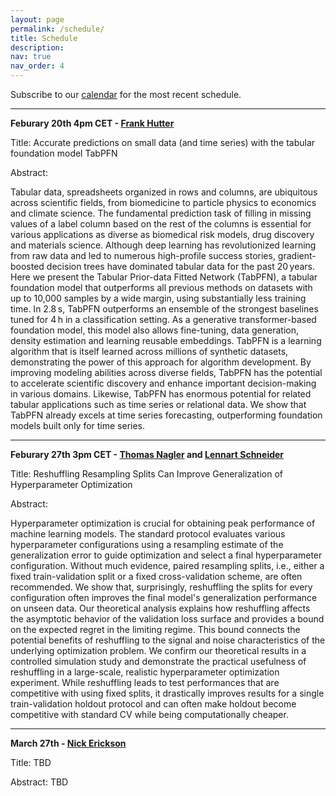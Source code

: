 ```yaml
---
layout: page
permalink: /schedule/
title: Schedule
description: 
nav: true
nav_order: 4
---
```



Subscribe to our [calendar](https://calendar.google.com/calendar/u/2?cid=YXV0b21sc2VtaW5hckBnbWFpbC5jb20) for the most recent schedule.

---------

**Feburary 20th 4pm CET - [Frank Hutter](https://ml.informatik.uni-freiburg.de/profile/hutter/)**

Title: Accurate predictions on small data (and time series) with the tabular foundation model TabPFN

Abstract: 

Tabular data, spreadsheets organized in rows and columns, are ubiquitous across scientific fields, from biomedicine to particle physics to economics and climate science. The fundamental prediction task of filling in missing values of a label column based on the rest of the columns is essential for various applications as diverse as biomedical risk models, drug discovery and materials science. Although deep learning has revolutionized learning from raw data and led to numerous high-profile success stories, gradient-boosted decision trees have dominated tabular data for the past 20 years. Here we present the Tabular Prior-data Fitted Network (TabPFN), a tabular foundation model that outperforms all previous methods on datasets with up to 10,000 samples by a wide margin, using substantially less training time. In 2.8 s, TabPFN outperforms an ensemble of the strongest baselines tuned for 4 h in a classification setting. As a generative transformer-based foundation model, this model also allows fine-tuning, data generation, density estimation and learning reusable embeddings. TabPFN is a learning algorithm that is itself learned across millions of synthetic datasets, demonstrating the power of this approach for algorithm development. By improving modeling abilities across diverse fields, TabPFN has the potential to accelerate scientific discovery and enhance important decision-making in various domains. Likewise, TabPFN has enormous potential for related tabular applications such as time series or relational data. We show that TabPFN already excels at time series forecasting, outperforming foundation models built only for time series. 

---------

**Feburary 27th 3pm CET - [Thomas Nagler](https://tnagler.github.io/) and [Lennart Schneider](https://www.slds.stat.uni-muenchen.de/people/schneider/)**

Title: Reshuffling Resampling Splits Can Improve Generalization of Hyperparameter Optimization

Abstract: 

Hyperparameter optimization is crucial for obtaining peak performance of machine learning models.
The standard protocol evaluates various hyperparameter configurations using a resampling estimate of the generalization error to guide optimization and select a final hyperparameter configuration.
Without much evidence, paired resampling splits, i.e., either a fixed train-validation split or a fixed cross-validation scheme, are often recommended.
We show that, surprisingly, reshuffling the splits for every configuration often improves the final model's generalization performance on unseen data.
Our theoretical analysis explains how reshuffling affects the asymptotic behavior of the validation loss surface and provides a bound on the expected regret in the limiting regime.
This bound connects the potential benefits of reshuffling to the signal and noise characteristics of the underlying optimization problem.
We confirm our theoretical results in a controlled simulation study and demonstrate the practical usefulness of reshuffling in a large-scale, realistic hyperparameter optimization experiment.
While reshuffling leads to test performances that are competitive with using fixed splits, it drastically improves results for a single train-validation holdout protocol and can often make holdout become competitive with standard CV while being computationally cheaper.

---------

**March 27th - [Nick Erickson](https://scholar.google.com/citations?user=I0nj-TcAAAAJ&hl=en)**

Title: TBD

Abstract: TBD



